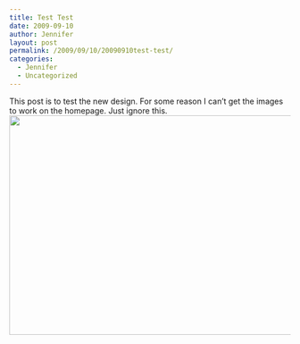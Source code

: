 ```yaml
---
title: Test Test
date: 2009-09-10
author: Jennifer
layout: post
permalink: /2009/09/10/20090910test-test/
categories:
  - Jennifer
  - Uncategorized
---
```

This post is to test the new design. For some reason I can&#8217;t get the images to work on the homepage. Just ignore this.<a rel="attachment wp-att-403" href="http://static.squarespace.com/static/50db6bb3e4b015296cd43789/50dfa5b1e4b0dc6320e0b5ea/50dfa5efe4b0dc6320e0bd0b/1356834287063/?format=original"><img title="CaseyBower-3369" height="393" alt="" width="590" class="alignleft size-full wp-image-403" src="http://static.squarespace.com/static/50db6bb3e4b015296cd43789/50dfa5b1e4b0dc6320e0b5ea/50dfa5b1e4b0dc6320e0b705/1252571967000/?format=original" /></a>
